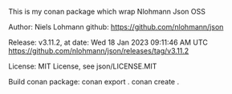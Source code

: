 This is my conan package which wrap Nlohmann Json OSS

Author: Niels Lohmann
github: https://github.com/nlohmann/json

Release: v3.11.2, at date: Wed 18 Jan 2023 09:11:46 AM UTC
https://github.com/nlohmann/json/releases/tag/v3.11.2

License: MIT License, see json/LICENSE.MIT

Build conan package:
conan export .
conan create . 
